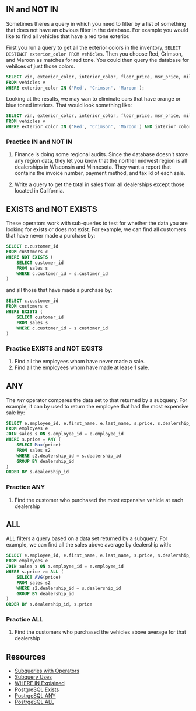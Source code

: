 ## IN and NOT IN

Sometimes theres a query in which you need to filter by a list of something that does not have an obvious filter in the database.  For example you would like to find all vehicles that have a red tone exterior.  

First you run a query to get all the exterior colors in the inventory, `SELECT DISTINCT exterior_color FROM vehicles`.  Then you choose Red, Crimson, and Maroon as matches for red tone. You could then query the database for vehilces of just those colors. 

```sql
SELECT vin, exterior_color, interior_color, floor_price, msr_price, miles_count, year_of_car
FROM vehicles v 
WHERE exterior_color IN ('Red', 'Crimson', 'Maroon');
```

Looking at the results, we may wan to eliminate cars that have orange or blue toned interiors.  That would look something like:

```sql
SELECT vin, exterior_color, interior_color, floor_price, msr_price, miles_count, year_of_car
FROM vehicles v 
WHERE exterior_color IN ('Red', 'Crimson', 'Maroon') AND interior_color NOT IN ('Fuscia', 'Aquamarine', 'Orange', 'Turquoise', 'Violet', 'Indigo', 'Teal', 'Purple', 'Blue');
```

### Practice IN and NOT IN

1.  Finance is doing some regional audits.  Since the database doesn't store any region data, they let you know that the norther midwest region is all dealerships in Wisconsin and Minnesota.  They want a report that contains the invoice number, payment method, and tax Id of each sale.

1. Write a query to get the total in sales from all dealerships except those located in California.  

##  EXISTS and NOT EXISTS

These operators work with sub-queries to test for whether the data you are looking for exists or does not exist.  For example, we can find all customers that have never made a purchase by:

```sql
SELECT c.customer_id
FROM customers c
WHERE NOT EXISTS (
    SELECT customer_id
    FROM sales s 
    WHERE c.customer_id = s.customer_id
)
```

and all those that have made a purchase by:

```sql
SELECT c.customer_id
FROM customers c
WHERE EXISTS (
    SELECT customer_id
    FROM sales s 
    WHERE c.customer_id = s.customer_id
)
```

### Practice EXISTS and NOT EXISTS

1. Find all the employees whom have never made a sale.
1. Find all the employees whom have made at lease 1 sale.

## ANY 

The `ANY` operator compares the data set to that returned by a subquery.  For example, it can by used to return the employee that had the most expensive sale by:

```sql
SELECT e.employee_id, e.first_name, e.last_name, s.price, s.dealership_id
FROM employees e 
JOIN sales s ON s.employee_id = e.employee_id
WHERE s.price = ANY (
    SELECT Max(price) 
    FROM sales s2 
    WHERE s2.dealership_id = s.dealership_id
    GROUP BY dealership_id
)
ORDER BY s.dealership_id
```

### Practice ANY

1.  Find the customer who purchased the most expensive vehicle at each dealership


## ALL

ALL filters a query based on a data set returned by a subquery.  For example, we can find all the sales above average by dealership with: 

```sql
SELECT e.employee_id, e.first_name, e.last_name, s.price, s.dealership_id
FROM employees e 
JOIN sales s ON s.employee_id = e.employee_id
WHERE s.price >= ALL (
    SELECT AVG(price) 
    FROM sales s2 
    WHERE s2.dealership_id = s.dealership_id
    GROUP BY dealership_id
)
ORDER BY s.dealership_id, s.price
```

### Practice ALL 

1. Find the customers who purchased the vehicles above average for that dealership


## Resources
- [Subqueries with Operators](https://www.sqltutorial.org/sql-subquery/)
- [Subquery Uses](https://www.dataquest.io/blog/sql-subqueries-for-beginners/)
- [WHERE IN Explained](https://blog.enterprisedna.co/sql-where-in-explained-with-examples/)
- [PostgreSQL Exists](https://www.postgresqltutorial.com/postgresql-tutorial/postgresql-exists/)
- [PostrgeSQL ANY](https://www.geeksforgeeks.org/postgresql-any-operator/})
- [PostrgeSQL ALL](https://www.geeksforgeeks.org/postgresql-all-operator/})

